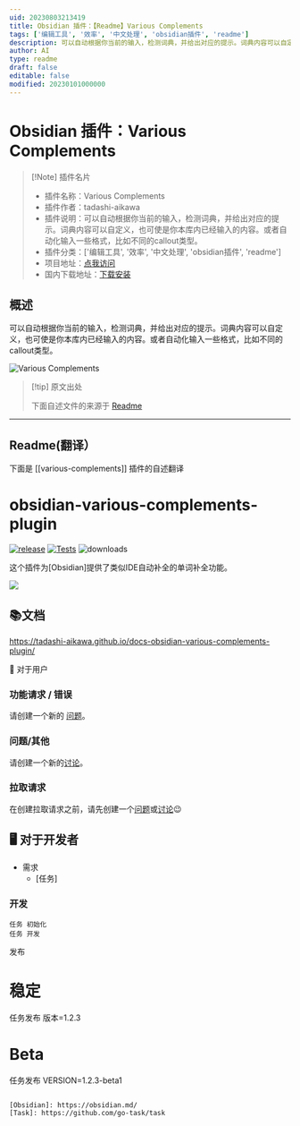 ```yaml
---
uid: 20230803213419
title: Obsidian 插件：【Readme】Various Complements
tags: ['编辑工具', '效率', '中文处理', 'obsidian插件', 'readme']
description: 可以自动根据你当前的输入，检测词典，并给出对应的提示。词典内容可以自定义，也可使是你本库内已经输入的内容。或者自动化输入一些格式，比如不同的callout类型。
author: AI
type: readme
draft: false
editable: false
modified: 20230101000000
---
```


# Obsidian 插件：Various Complements

> [!Note] 插件名片
> - 插件名称：Various Complements
> - 插件作者：tadashi-aikawa
> - 插件说明：可以自动根据你当前的输入，检测词典，并给出对应的提示。词典内容可以自定义，也可使是你本库内已经输入的内容。或者自动化输入一些格式，比如不同的callout类型。
> - 插件分类：['编辑工具', '效率', '中文处理', 'obsidian插件', 'readme']
> - 项目地址：[点我访问](https://github.com/tadashi-aikawa/obsidian-various-complements-plugin)
> - 国内下载地址：[下载安装](https://pkmer.cn/products/plugin/pluginMarket/?various-complements)

## 概述

可以自动根据你当前的输入，检测词典，并给出对应的提示。词典内容可以自定义，也可使是你本库内已经输入的内容。或者自动化输入一些格式，比如不同的callout类型。

![Various Complements](https://cdn.pkmer.cn/covers/various-complements.png!pkmer)

> [!tip] 原文出处
> 
>下面自述文件的来源于 [Readme](https://ghproxy.net/https://raw.githubusercontent.com/tadashi-aikawa/obsidian-various-complements-plugin/main/README.md)
> 

---

## Readme(翻译）

下面是 [[various-complements]] 插件的自述翻译



# obsidian-various-complements-plugin

[![release](https://img.shields.io/github/release/tadashi-aikawa/obsidian-various-complements-plugin.svg)](https://github.com/tadashi-aikawa/obsidian-various-complements-plugin/releases/latest)
[![Tests](https://github.com/tadashi-aikawa/obsidian-various-complements-plugin/workflows/Tests/badge.svg)](https://github.com/tadashi-aikawa/obsidian-various-complements-plugin/actions)
![downloads](https://img.shields.io/github/downloads/tadashi-aikawa/obsidian-various-complements-plugin/total)

这个插件为[Obsidian]提供了类似IDE自动补全的单词补全功能。

![](https://tadashi-aikawa.github.io/docs-obsidian-various-complements-plugin/resources/various-complements.gif)

## 📚文档

https://tadashi-aikawa.github.io/docs-obsidian-various-complements-plugin/

👥 对于用户

### 功能请求 / 错误

请创建一个新的 [问题]。

### 问题/其他

请创建一个新的[讨论]。

### 拉取请求

在创建拉取请求之前，请先创建一个[问题]或[讨论]😉

[问题]: https://github.com/tadashi-aikawa/obsidian-various-complements-plugin/issues
[讨论]: https://github.com/tadashi-aikawa/obsidian-various-complements-plugin/discussions

## 🖥️ 对于开发者

- 需求
    - [任务]

### 开发

```console
任务 初始化
任务 开发
```

发布

# 稳定
任务发布 版本=1.2.3

# Beta
任务发布 VERSION=1.2.3-beta1
```

[Obsidian]: https://obsidian.md/
[Task]: https://github.com/go-task/task




